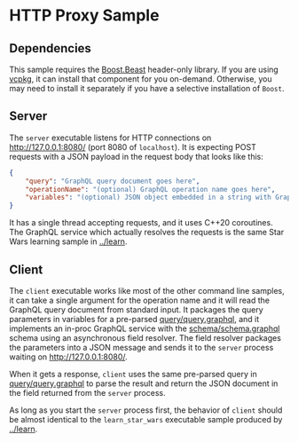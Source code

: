 # HTTP Proxy Sample

## Dependencies

This sample requires the [Boost.Beast](https://www.boost.org/doc/libs/1_82_0/libs/beast/doc/html/index.html)
header-only library. If you are using [vcpkg](https://github.com/microsoft/vcpkg), it can install that component
for you on-demand. Otherwise, you may need to install it separately if you have a selective installation of
`Boost`.

## Server

The `server` executable listens for HTTP connections on http://127.0.0.1:8080/ (port 8080 of `localhost`). It
is expecting POST requests with a JSON payload in the request body that looks like this:
```json
{
	"query": "GraphQL query document goes here",
	"operationName": "(optional) GraphQL operation name goes here",
	"variables": "(optional) JSON object embedded in a string with GraphQL operation variables"
}
```

It has a single thread accepting requests, and it uses C++20 coroutines. The GraphQL service which actually
resolves the requests is the same Star Wars learning sample in [../learn](../learn/).

## Client

The `client` executable works like most of the other command line samples, it can take a single argument for
the operation name and it will read the GraphQL query document from standard input. It packages the query
parameters in variables for a pre-parsed [query/query.graphql](query/query.graphql), and it implements an
in-proc GraphQL service with the [schema/schema.graphql](schema/schema.graphql) schema using an asynchronous
field resolver. The field resolver packages the parameters into a JSON message and sends it to the `server`
process waiting on http://127.0.0.1:8080/.

When it gets a response, `client` uses the same pre-parsed query in [query/query.graphql](query/query.graphql)
to parse the result and return the JSON document in the field returned from the `server` process.

As long as you start the `server` process first, the behavior of `client` should be almost identical to the
`learn_star_wars` executable sample produced by [../learn](../learn/).
